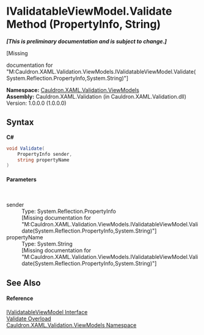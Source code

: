 # IValidatableViewModel.Validate Method (PropertyInfo, String)
 _**\[This is preliminary documentation and is subject to change.\]**_

\[Missing <summary> documentation for "M:Cauldron.XAML.Validation.ViewModels.IValidatableViewModel.Validate(System.Reflection.PropertyInfo,System.String)"\]

**Namespace:**&nbsp;<a href="N_Cauldron_XAML_Validation_ViewModels">Cauldron.XAML.Validation.ViewModels</a><br />**Assembly:**&nbsp;Cauldron.XAML.Validation (in Cauldron.XAML.Validation.dll) Version: 1.0.0.0 (1.0.0.0)

## Syntax

**C#**<br />
``` C#
void Validate(
	PropertyInfo sender,
	string propertyName
)
```


#### Parameters
&nbsp;<dl><dt>sender</dt><dd>Type: System.Reflection.PropertyInfo<br />\[Missing <param name="sender"/> documentation for "M:Cauldron.XAML.Validation.ViewModels.IValidatableViewModel.Validate(System.Reflection.PropertyInfo,System.String)"\]</dd><dt>propertyName</dt><dd>Type: System.String<br />\[Missing <param name="propertyName"/> documentation for "M:Cauldron.XAML.Validation.ViewModels.IValidatableViewModel.Validate(System.Reflection.PropertyInfo,System.String)"\]</dd></dl>

## See Also


#### Reference
<a href="T_Cauldron_XAML_Validation_ViewModels_IValidatableViewModel">IValidatableViewModel Interface</a><br /><a href="Overload_Cauldron_XAML_Validation_ViewModels_IValidatableViewModel_Validate">Validate Overload</a><br /><a href="N_Cauldron_XAML_Validation_ViewModels">Cauldron.XAML.Validation.ViewModels Namespace</a><br />